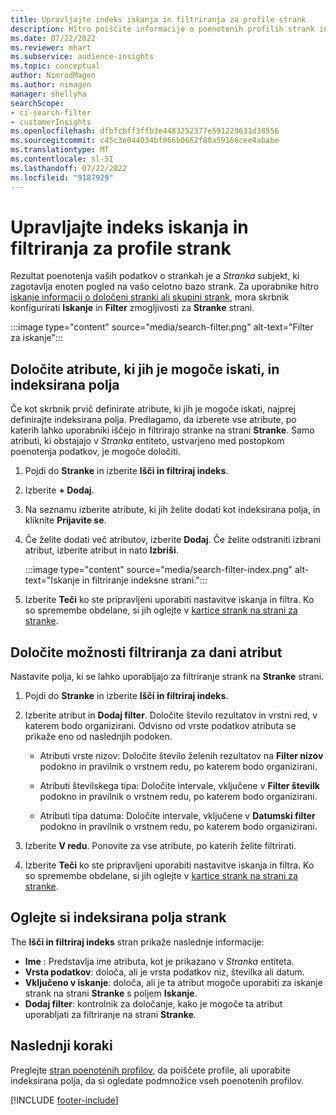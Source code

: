 ```yaml
---
title: Upravljajte indeks iskanja in filtriranja za profile strank
description: Hitro poiščite informacije o poenotenih profilih strank in filtrirajte za določene atribute.
ms.date: 07/22/2022
ms.reviewer: mhart
ms.subservice: audience-insights
ms.topic: conceptual
author: NimrodMagen
ms.author: nimagen
manager: shellyha
searchScope:
- ci-search-filter
- customerInsights
ms.openlocfilehash: dfbfcbff3ffb3e4483252377e591229631d38556
ms.sourcegitcommit: c45c3e044034bf866b0662f80a59166cee4ababe
ms.translationtype: MT
ms.contentlocale: sl-SI
ms.lasthandoff: 07/22/2022
ms.locfileid: "9187929"
---
```

# <a name="manage-the-search--filter-index-for-customer-profiles"></a>Upravljajte indeks iskanja in filtriranja za profile strank

Rezultat poenotenja vaših podatkov o strankah je a *Stranka* subjekt, ki zagotavlja enoten pogled na vašo celotno bazo strank. Za uporabnike hitro [iskanje informacij o določeni stranki ali skupini strank](customer-profiles.md), mora skrbnik konfigurirati **Iskanje** in **Filter** zmogljivosti za **Stranke** strani.

   :::image type="content" source="media/search-filter.png" alt-text="Filter za iskanje":::

## <a name="define-searchable-attributes-and-indexed-fields"></a>Določite atribute, ki jih je mogoče iskati, in indeksirana polja

Če kot skrbnik prvič definirate atribute, ki jih je mogoče iskati, najprej definirajte indeksirana polja. Predlagamo, da izberete vse atribute, po katerih lahko uporabniki iščejo in filtrirajo stranke na strani **Stranke**. Samo atributi, ki obstajajo v *Stranka* entiteto, ustvarjeno med postopkom poenotenja podatkov, je mogoče določiti.

1. Pojdi do **Stranke** in izberite **Išči in filtriraj indeks**.

1. Izberite **+ Dodaj**.

1. Na seznamu izberite atribute, ki jih želite dodati kot indeksirana polja, in kliknite **Prijavite se**.

1. Če želite dodati več atributov, izberite **Dodaj**. Če želite odstraniti izbrani atribut, izberite atribut in nato **Izbriši**.

   :::image type="content" source="media/search-filter-index.png" alt-text="Iskanje in filtriranje indeksne strani.":::

1. Izberite **Teči** ko ste pripravljeni uporabiti nastavitve iskanja in filtra. Ko so spremembe obdelane, si jih oglejte v [kartice strank na strani za stranke](customer-profiles.md).

## <a name="define-filtering-options-for-a-given-attribute"></a>Določite možnosti filtriranja za dani atribut

Nastavite polja, ki se lahko uporabljajo za filtriranje strank na **Stranke** strani.

1. Pojdi do **Stranke** in izberite **Išči in filtriraj indeks**.

1. Izberite atribut in **Dodaj filter**. Določite število rezultatov in vrstni red, v katerem bodo organizirani. Odvisno od vrste podatkov atributa se prikaže eno od naslednjih podoken.

   - Atributi vrste nizov: Določite število želenih rezultatov na **Filter nizov** podokno in pravilnik o vrstnem redu, po katerem bodo organizirani.

   - Atributi številskega tipa: Določite intervale, vključene v **Filter številk** podokno in pravilnik o vrstnem redu, po katerem bodo organizirani.

   - Atributi tipa datuma: Določite intervale, vključene v **Datumski filter** podokno in pravilnik o vrstnem redu, po katerem bodo organizirani.

1. Izberite **V redu**. Ponovite za vse atribute, po katerih želite filtrirati.

1. Izberite **Teči** ko ste pripravljeni uporabiti nastavitve iskanja in filtra. Ko so spremembe obdelane, si jih oglejte v [kartice strank na strani za stranke](customer-profiles.md).

## <a name="view-indexed-customer-fields"></a>Oglejte si indeksirana polja strank

The **Išči in filtriraj indeks** stran prikaže naslednje informacije:

- **Ime** : Predstavlja ime atributa, kot je prikazano v *Stranka* entiteta.
- **Vrsta podatkov**: določa, ali je vrsta podatkov niz, številka ali datum.
- **Vključeno v iskanje**: določa, ali je ta atribut mogoče uporabiti za iskanje strank na strani **Stranke** s poljem **Iskanje**.
- **Dodaj filter**: kontrolnik za določanje, kako je mogoče ta atribut uporabljati za filtriranje na strani **Stranke**.

## <a name="next-steps"></a>Naslednji koraki

Preglejte [stran poenotenih profilov](customer-profiles.md), da poiščete profile, ali uporabite indeksirana polja, da si ogledate podmnožice vseh poenotenih profilov.

[!INCLUDE [footer-include](includes/footer-banner.md)]
